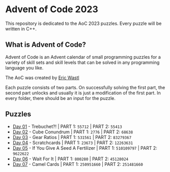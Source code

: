 # Advent of Code 2023
This repository is dedicated to the AoC 2023 puzzles. Every puzzle will be written in C++. 

## What is Advent of Code?
Advent of Code is an Advent calendar of small programming puzzles for a variety of skill sets and skill levels that can be solved in any programming language you like.

The AoC was created by [Eric Wastl](http://was.tl)

Each puzzle consists of two parts. On successfully solving the first part, the second part unlocks and usually it is just a modification of the first part. In every folder, there should be an input for the puzzle.

## Puzzles

* [Day 01](https://github.com/mnhtrieu/advent2023/tree/master/01_day) - Trebuchet?! | PART 1: `55712` | PART 2: `55413`
* [Day 02](https://github.com/mnhtrieu/advent2023/tree/master/02_day) - Cube Conundrum | PART 1: `2776` | PART 2: `68638`
* [Day 03](https://github.com/mnhtrieu/advent2023/tree/master/03_day) - Gear Ratios | PART 1: `531561` | PART 2: `83279367`
* [Day 04](https://github.com/mnhtrieu/advent2023/tree/master/04_day) - Scratchcards | PART 1: `23673` | PART 2: `12263631`
* [Day 05](https://github.com/mnhtrieu/advent2023/tree/master/05_day) - If You Give A Seed A Fertilizer | PART 1: `510109797` | PART 2: `9622622`
* [Day 06](https://github.com/mnhtrieu/advent2023/tree/master/06_day) - Wait For It | PART 1: `800280` | PART 2: `45128024`
* [Day 07](https://github.com/mnhtrieu/advent2023/tree/master/07_day) - Camel Cards | PART 1: `250951660` | PART 2: `251481660`
